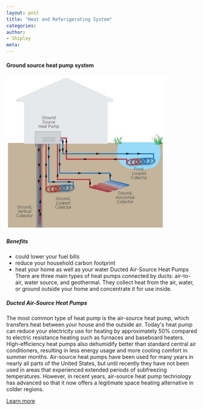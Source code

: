 ```yaml
---
layout: post
title: "Heat and Referigerating System"
categories:
author:
- Shipley
meta:
---
```

#### Ground source heat pump system

<a href=""> <img src="https://raw.githubusercontent.com/Shipley-XinyuWang/3yr-Studio-Flexibility/master/assets/47affa1ee5dff7977c3fc0c7d78d6653.jpg" alt="HTML tutorial" style="width:420px;"></a>

##### Benefits
- could lower your fuel bills
- reduce your household carbon footprint
- heat your home as well as your water
Ducted Air-Source Heat Pumps
There are three main types of heat pumps connected by ducts: air-to-air, water source, and geothermal. They collect heat from the air, water, or ground outside your home and concentrate it for use inside.

##### Ducted Air-Source Heat Pumps
The most common type of heat pump is the air-source heat pump, which transfers heat between your house and the outside air. Today's heat pump can reduce your electricity use for heating by approximately 50% compared to electric resistance heating such as furnaces and baseboard heaters. High-efficiency heat pumps also dehumidify better than standard central air conditioners, resulting in less energy usage and more cooling comfort in summer months. Air-source heat pumps have been used for many years in nearly all parts of the United States, but until recently they have not been used in areas that experienced extended periods of subfreezing temperatures. However, in recent years, air-source heat pump technology has advanced so that it now offers a legitimate space heating alternative in colder regions.

[Learn more][fe9e3a0c]

  [fe9e3a0c]: https://www.energy.gov/energysaver/heat-pump-systems "learn more"
